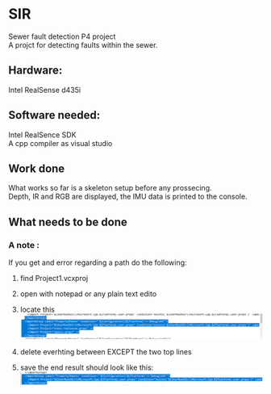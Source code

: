 # SIR
Sewer fault detection P4 project\
A projct for detecting faults within the sewer.


## Hardware: 
Intel RealSense d435i

## Software needed: 
Intel RealSence SDK\
A cpp compiler as visual studio


## Work done
What works so far is a skeleton setup before any prossecing.\
Depth, IR and RGB are displayed, the IMU data is printed to the console.


## What needs to be done
### A note :
If you get and error regarding a path do the following: 
1. find Project1.vcxproj
2. open with notepad or any plain text edito
3. locate this  ![alt text](https://github.com/Woombat84/SIR/blob/master/Picture/predelete.png "note: their maybe a more path's with in this structur")

4. delete everhting between </ImportGroup> EXCEPT the two top lines
5. save    the end result should look like this:![alt text](https://github.com/Woombat84/SIR/blob/master/Picture/deleted.png "End result")
  
